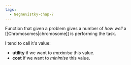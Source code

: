 ```yaml
---
tags:
  - Negnevistky-chap-7
---
```

Function that given a problem gives a number of *how well* a [[Chromosomes|chromosome]] is performing the task.

I tend to call it's value:
- **utility** if we want to *maximise* this value.
- **cost** if we want to *minimise* this value.
